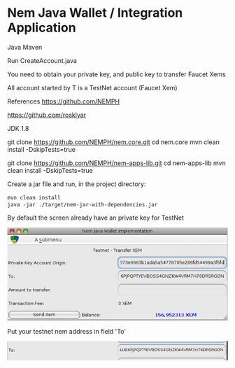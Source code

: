 # Nem Java Wallet / Integration Application
Java Maven

Run CreateAccount.java

You need to obtain your private key, and public key to transfer Faucet Xems

All account started by T is a TestNet account (Faucet Xem)

References
https://github.com/NEMPH

https://github.com/rosklyar

JDK 1.8

git clone https://github.com/NEMPH/nem.core.git
cd nem.core
mvn clean install -DskipTests=true

git clone https://github.com/NEMPH/nem-apps-lib.git
cd nem-apps-lib
mvn clean install -DskipTests=true


Create a jar file and run, in the project directory:

```
mvn clean install
java -jar ./target/nem-jar-with-dependencies.jar
```
By default the screen already have an private key for TestNet 

![alt text](https://github.com/alexjavabraz/jNem/blob/master/src/main/resources/screen1.png)

Put your testnet nem address in field 'To' 

![alt text](https://github.com/alexjavabraz/jNem/blob/master/src/main/resources/screen2.png)

